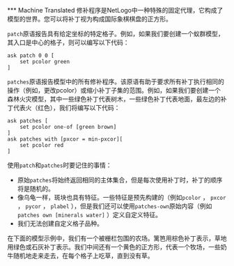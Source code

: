﻿*** Machine Translated
修补程序是NetLogo中一种特殊的固定代理，它构成了模型的世界。您可以将补丁视为构成国际象棋棋盘的正方形。

`patch`原语报告具有给定坐标的特定格子。例如，如果我们要创建一个蚁群模型，其入口是中心的格子，则可以编写以下代码：



```
ask patch 0 0 [
	set pcolor green
]
```


`patches`原语报告模型中的所有修补程序。该原语有助于要求所有补丁执行相同的操作（例如，更改pcolor）或缩小补丁子集的范围。例如，如果我们要创建一个森林火灾模型，其中一些绿色补丁代表树木，一些绿色补丁代表地面，最左边的补丁代表火（红色），我们将编写以下代码：



```
ask patches [
	set pcolor one-of [green brown]
]
ask patches with [pxcor = min-pxcor][
	set pcolor red
]
```


使用`patch`和`patches`时要记住的事情：

- 原始`patches`将始终返回相同的主体集合，但是每次使用补丁时，补丁的顺序将是随机的。
- 像乌龟一样，斑块也具有特征。一些特征是预先构建的（例如`pcolor` ， `pxcor` ， `pycor` ， `plabel` ），但是我们还可以使用`patches-own`原始内容（例如`patches own [minerals water]` ）定义自定义特征。
- 我们无法创建自定义格子品种。


在下面的模型示例中，我们有一个被栅栏包围的农场。篱笆用棕色补丁表示，草地用绿色或石灰补丁表示。我们中间还有一个黄色的正方形，代表一个牧场，一些奶牛随机地走来走去，在每个格子上吃草，直到没有草。